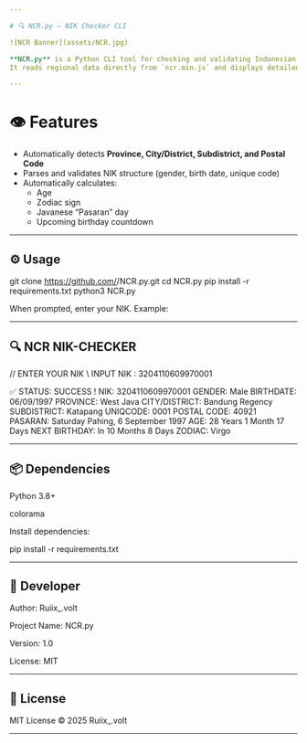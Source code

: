 ```yaml
---

# 🔍 NCR.py — NIK Checker CLI

![NCR Banner](assets/NCR.jpg)

**NCR.py** is a Python CLI tool for checking and validating Indonesian National ID Numbers (**NIK**) completely **offline**.  
It reads regional data directly from `ncr.min.js` and displays detailed information with **colored and animated terminal output**.

---
```


# 👁️ Features
- Automatically detects **Province, City/District, Subdistrict, and Postal Code**
- Parses and validates NIK structure (gender, birth date, unique code)
- Automatically calculates:
  - Age
  - Zodiac sign
  - Javanese “Pasaran” day
  - Upcoming birthday countdown

---

## ⚙️ Usage
git clone https://github.com/<username>/NCR.py.git
cd NCR.py
pip install -r requirements.txt
python3 NCR.py

When prompted, enter your NIK.
Example:

----------------------------------------
🔍 NCR NIK-CHECKER
----------------------------------------
// ENTER YOUR NIK \\
INPUT NIK : 3204110609970001

✅ STATUS: SUCCESS !
NIK: 3204110609970001
GENDER: Male
BIRTHDATE: 06/09/1997
PROVINCE: West Java
CITY/DISTRICT: Bandung Regency
SUBDISTRICT: Katapang
UNIQCODE: 0001
POSTAL CODE: 40921
PASARAN: Saturday Pahing, 6 September 1997
AGE: 28 Years 1 Month 17 Days
NEXT BIRTHDAY: In 10 Months 8 Days
ZODIAC: Virgo


---

## 📦 Dependencies

Python 3.8+

colorama


Install dependencies:

pip install -r requirements.txt


---

## 👤 Developer

Author: Ruiix_.volt

Project Name: NCR.py

Version: 1.0

License: MIT



---

## 📜 License

MIT License © 2025 Ruiix_.volt

---